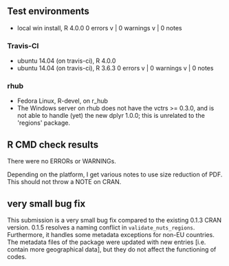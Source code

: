 ## Test environments
* local win install, R 4.0.0
0 errors v | 0 warnings v | 0 notes 

### Travis-CI
* ubuntu 14.04 (on travis-ci), R 4.0.0
* ubuntu 14.04 (on travis-ci), R 3.6.3 
0 errors v | 0 warnings v | 0 notes 

### rhub
* Fedora Linux, R-devel, on r_hub
* The Windows server on rhub does not have the vctrs >= 0.3.0, 
and is not able to handle (yet) the new dplyr 1.0.0; this is unrelated
to the 'regions' package.

## R CMD check results
There were no ERRORs or WARNINGs. 

Depending on the platform, I get various notes to use size reduction
of PDF. This should not throw a NOTE on CRAN.

## very small bug fix
This submission is a very small bug fix compared to the existing 0.1.3 CRAN version.  0.1.5 resolves a naming conflict in `validate_nuts_regions`. Furthermore, it handles some metadata exceptions for non-EU countries.  The metadata files of the package were updated with new entries [i.e. contain more geographical data], but they do not affect the functioning of codes.  